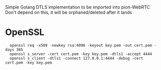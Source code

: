 Simple Golang DTLS implementation to be imported into pion-WebRTC
Don't depend on this, it will be orphaned/deleted after it lands

# OpenSSL
```
  openssl req -x509 -newkey rsa:4096 -keyout key.pem -out cert.pem -days 365
  openssl s_server -cert cert.pem -key key.pem -dtls1 -accept 4444
  openssl s_client -dtls1 -connect 127.0.0.1:4444 -debug -cert cert.pem -key key.pem
```
